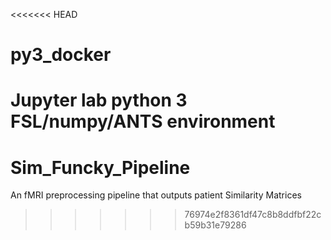 <<<<<<< HEAD
# py3_docker
Jupyter lab python 3 FSL/numpy/ANTS environment
=======
# Sim_Funcky_Pipeline
An fMRI preprocessing pipeline that outputs patient Similarity Matrices
>>>>>>> 76974e2f8361df47c8b8ddfbf22cb59b31e79286

